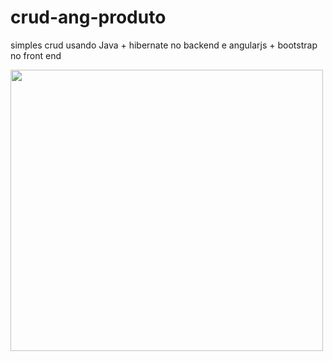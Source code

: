 # crud-ang-produto

simples crud usando Java + hibernate no backend e angularjs + bootstrap no front end

<img src="https://github.com/loiane/ionic2-pokedex/blob/master/crud-ng-produtos-.gif" width="500" height="450" />

